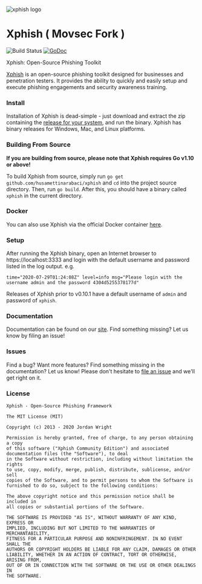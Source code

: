 ![xphish logo](https://raw.github.com/husamettinarabaci/xphish/master/static/images/xphish_purple.png)

Xphish ( Movsec Fork )
=======

![Build Status](https://github.com/husamettinarabaci/xphish/workflows/CI/badge.svg) [![GoDoc](https://godoc.org/github.com/husamettinarabaci/xphish?status.svg)](https://godoc.org/github.com/husamettinarabaci/xphish)

Xphish: Open-Source Phishing Toolkit

[Xphish](https://getxphish.com) is an open-source phishing toolkit designed for businesses and penetration testers. It provides the ability to quickly and easily setup and execute phishing engagements and security awareness training.

### Install

Installation of Xphish is dead-simple - just download and extract the zip containing the [release for your system](https://github.com/husamettinarabaci/xphish/releases/), and run the binary. Xphish has binary releases for Windows, Mac, and Linux platforms.

### Building From Source
**If you are building from source, please note that Xphish requires Go v1.10 or above!**

To build Xphish from source, simply run ```go get github.com/husamettinarabaci/xphish``` and ```cd``` into the project source directory. Then, run ```go build```. After this, you should have a binary called ```xphish``` in the current directory.

### Docker
You can also use Xphish via the official Docker container [here](https://hub.docker.com/r/husamettinarabaci/xphish/).

### Setup
After running the Xphish binary, open an Internet browser to https://localhost:3333 and login with the default username and password listed in the log output.
e.g.
```
time="2020-07-29T01:24:08Z" level=info msg="Please login with the username admin and the password 4304d5255378177d"
```

Releases of Xphish prior to v0.10.1 have a default username of `admin` and password of `xphish`.

### Documentation

Documentation can be found on our [site](http://getxphish.com/documentation). Find something missing? Let us know by filing an issue!

### Issues

Find a bug? Want more features? Find something missing in the documentation? Let us know! Please don't hesitate to [file an issue](https://github.com/husamettinarabaci/xphish/issues/new) and we'll get right on it.

### License
```
Xphish - Open-Source Phishing Framework

The MIT License (MIT)

Copyright (c) 2013 - 2020 Jordan Wright

Permission is hereby granted, free of charge, to any person obtaining a copy
of this software ("Xphish Community Edition") and associated documentation files (the "Software"), to deal
in the Software without restriction, including without limitation the rights
to use, copy, modify, merge, publish, distribute, sublicense, and/or sell
copies of the Software, and to permit persons to whom the Software is
furnished to do so, subject to the following conditions:

The above copyright notice and this permission notice shall be included in
all copies or substantial portions of the Software.

THE SOFTWARE IS PROVIDED "AS IS", WITHOUT WARRANTY OF ANY KIND, EXPRESS OR
IMPLIED, INCLUDING BUT NOT LIMITED TO THE WARRANTIES OF MERCHANTABILITY,
FITNESS FOR A PARTICULAR PURPOSE AND NONINFRINGEMENT. IN NO EVENT SHALL THE
AUTHORS OR COPYRIGHT HOLDERS BE LIABLE FOR ANY CLAIM, DAMAGES OR OTHER
LIABILITY, WHETHER IN AN ACTION OF CONTRACT, TORT OR OTHERWISE, ARISING FROM,
OUT OF OR IN CONNECTION WITH THE SOFTWARE OR THE USE OR OTHER DEALINGS IN
THE SOFTWARE.
```
